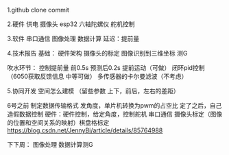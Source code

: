 1.github
clone 
commit


2.硬件
供电
摄像头
esp32
六轴陀螺仪
舵机控制

3.软件
串口通信
图像处理
数据计算
延迟：提前量

4.技术报告
基础：
硬件架构
摄像头的标定
图像识别到三维坐标
测G

吹水环节：
控制提前量 前0.5s 预测后0.2s 提前运动（可做）
闭环pid控制（6050获取反馈信息 中等可做）
多传感器的卡尔曼滤波（不考虑）


5.协同开发
空间怎么建模
（留些参数 上下，前后，左右的差距）

6号之前
制定数据传输格式
发角度，单片机转换为pwm的占空比
定了之后，自己造假数据控制
硬件：硬件控制，给定角度，控制舵机
串口通信
摄像头标定（图像的位置和空间关系的映射）棋盘格标定 
https://blog.csdn.net/JennyBi/article/details/85764988

下下周：
图像处理
数据计算测G

